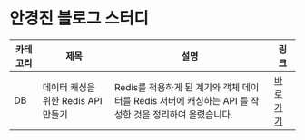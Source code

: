 # 안경진 블로그 스터디

|카테고리|제목|설명|링크|
|---|---|---|---|
|DB|데이터 캐싱을 위한 Redis API 만들기|Redis를 적용하게 된 계기와 객체 데이터를 Redis 서버에 캐싱하는 API 를 작성한 것을 정리하여 올렸습니다. |[바로가기](https://glassesjin.oopy.io/94821477-e20a-4ffd-84e9-a1d70006d6c5)|
